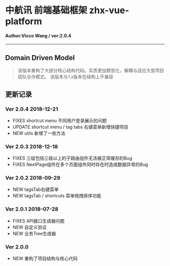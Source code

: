 # 中航讯 前端基础框架 zhx-vue-platform
#### Author:Vicco Wang / ver:2.0.4
---

## Domain Driven Model
> 该版本重构了大部分核心结构代码。实质更加模型化，解耦与适应大型项目团队合作模式。
> 该版本与1.x版本在结构上不兼容

## 更新记录

### Ver 2.0.4  2018-12-21
- FIXES  shortcut menu 不同用户登录展示的问题
- UPDATE shortcut menu / tag tabs 右键菜单新增快捷项目
- NEW utils 新增了一些方法

### Ver 2.0.3  2018-12-18
- FIXES 三级包括三级以上的子路由组件无法被正常缓存的Bug
- FIXES NextPage组件在多个页面组件同时存在时造成数据异常的Bug

### Ver 2.0.2   2018-09-29
- NEW tagsTab右键菜单
- NEW tagsTab / shortcuts 菜单拖拽排序功能

### Ver 2.0.1   2018-07-28
- FIXES API接口生成器问题
- NEW 自定义验证
- NEW 业务Tree生成器

### Ver 2.0.0
- NEW 重构了项目结构与核心代码
